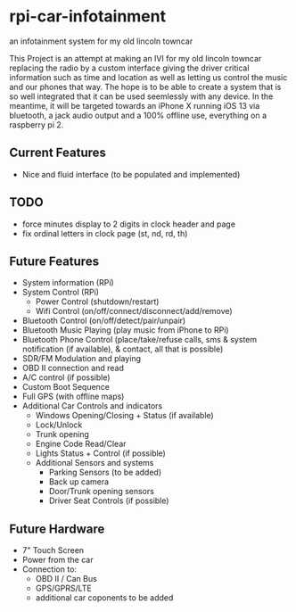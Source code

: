 # rpi-car-infotainment
an infotainment system for my old lincoln towncar

This Project is an attempt at making an IVI for my old lincoln towncar replacing the radio by a custom interface giving the driver
critical information such as time and location as well as letting us control the music and our phones that way.
The hope is to be able to create a system that is so well integrated that it can be used seemlessly with any device.
In the meantime, it will be targeted towards an iPhone X running iOS 13 via bluetooth, a jack audio output and a 100% offline use,
everything on a raspberry pi 2.

## Current Features
- Nice and fluid interface (to be populated and implemented)

## TODO
- force minutes display to 2 digits in clock header and page
- fix ordinal letters in clock page (st, nd, rd, th)


## Future Features
- System information (RPi)
- System Control (RPi)
  - Power Control (shutdown/restart)
  - Wifi Control (on/off/connect/disconnect/add/remove)
- Bluetooth Control (on/off/detect/pair/unpair)
- Bluetooth Music Playing (play music from iPhone to RPi)
- Bluetooth Phone Control (place/take/refuse calls, sms & system notification (if available), & contact, all that is possible)
- SDR/FM Modulation and playing
- OBD II connection and read
- A/C control (if possible)
- Custom Boot Sequence
- Full GPS (with offline maps)
- Additional Car Controls and indicators
  - Windows Opening/Closing + Status (if available)
  - Lock/Unlock
  - Trunk opening
  - Engine Code Read/Clear
  - Lights Status + Control (if possible)
  - Additional Sensors and systems
    - Parking Sensors (to be added)
    - Back up camera
    - Door/Trunk opening sensors
    - Driver Seat Controls (if possible)

## Future Hardware
- 7" Touch Screen
- Power from the car
- Connection to:
  - OBD II / Can Bus
  - GPS/GPRS/LTE
  - additional car coponents to be added
